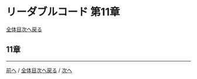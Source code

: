 # リーダブルコード 第11章
[全体目次へ戻る](index.md)

## 11章

***

[前へ](c10.md) /
[全体目次へ戻る](index.md) /
[次へ](c12.md)
